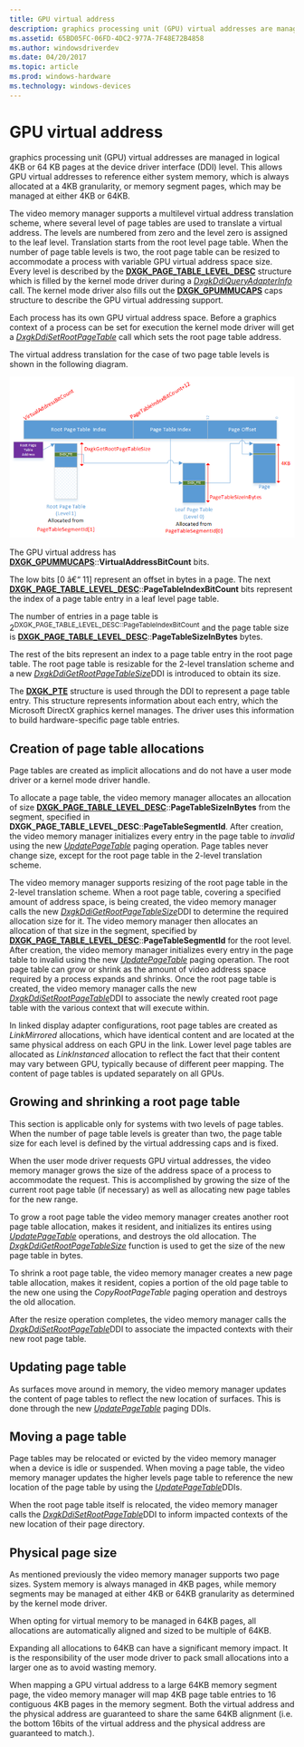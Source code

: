 ```yaml
---
title: GPU virtual address
description: graphics processing unit (GPU) virtual addresses are managed in logical 4KB or 64 KB pages at the device driver interface (DDI) level.
ms.assetid: 65BD05FC-06FD-4DC2-977A-7F48E72B4858
ms.author: windowsdriverdev
ms.date: 04/20/2017
ms.topic: article
ms.prod: windows-hardware
ms.technology: windows-devices
---
```


# GPU virtual address


graphics processing unit (GPU) virtual addresses are managed in logical 4KB or 64 KB pages at the device driver interface (DDI) level. This allows GPU virtual addresses to reference either system memory, which is always allocated at a 4KB granularity, or memory segment pages, which may be managed at either 4KB or 64KB.

The video memory manager supports a multilevel virtual address translation scheme, where several level of page tables are used to translate a virtual address. The levels are numbered from zero and the level zero is assigned to the leaf level. Translation starts from the root level page table. When the number of page table levels is two, the root page table can be resized to accommodate a process with variable GPU virtual address space size. Every level is described by the [**DXGK\_PAGE\_TABLE\_LEVEL\_DESC**](https://msdn.microsoft.com/library/windows/hardware/dn906832) structure which is filled by the kernel mode driver during a [*DxgkDdiQueryAdapterInfo*](https://msdn.microsoft.com/library/windows/hardware/ff559746) call. The kernel mode driver also fills out the [**DXGK\_GPUMMUCAPS**](https://msdn.microsoft.com/library/windows/hardware/dn906348) caps structure to describe the GPU virtual addressing support.

Each process has its own GPU virtual address space. Before a graphics context of a process can be set for execution the kernel mode driver will get a [*DxgkDdiSetRootPageTable*](https://msdn.microsoft.com/library/windows/hardware/dn906342) call which sets the root page table address.

The virtual address translation for the case of two page table levels is shown in the following diagram.

![virtual address translation for the case of two page table levels is shown.](images/gpu-virtual-address.1.png)

The GPU virtual address has [**DXGK\_GPUMMUCAPS**](https://msdn.microsoft.com/library/windows/hardware/dn906348)::**VirtualAddressBitCount** bits.

The low bits \[0 â€“ 11\] represent an offset in bytes in a page. The next [**DXGK\_PAGE\_TABLE\_LEVEL\_DESC**](https://msdn.microsoft.com/library/windows/hardware/dn906832)::**PageTableIndexBitCount** bits represent the index of a page table entry in a leaf level page table.

The number of entries in a page table is 2<sup>DXGK\_PAGE\_TABLE\_LEVEL\_DESC::PageTableIndexBitCount</sup> and the page table size is [**DXGK\_PAGE\_TABLE\_LEVEL\_DESC**](https://msdn.microsoft.com/library/windows/hardware/dn906832)::**PageTableSizeInBytes** bytes.

The rest of the bits represent an index to a page table entry in the root page table. The root page table is resizable for the 2-level translation scheme and a new [*DxgkDdiGetRootPageTableSize*](https://msdn.microsoft.com/library/windows/hardware/dn906339)DDI is introduced to obtain its size.

The [**DXGK\_PTE**](https://msdn.microsoft.com/library/windows/hardware/ff562008) structure is used through the DDI to represent a page table entry. This structure represents information about each entry, which the Microsoft DirectX graphics kernel manages. The driver uses this information to build hardware-specific page table entries.

## <span id="Creation_of_page_table_allocations"></span><span id="creation_of_page_table_allocations"></span><span id="CREATION_OF_PAGE_TABLE_ALLOCATIONS"></span>Creation of page table allocations


Page tables are created as implicit allocations and do not have a user mode driver or a kernel mode driver handle.

To allocate a page table, the video memory manager allocates an allocation of size [**DXGK\_PAGE\_TABLE\_LEVEL\_DESC**](https://msdn.microsoft.com/library/windows/hardware/dn906832)::**PageTableSizeInBytes** from the segment, specified in **DXGK\_PAGE\_TABLE\_LEVEL\_DESC**::**PageTableSegmentId**. After creation, the video memory manager initializes every entry in the page table to *invalid* using the new [*UpdatePageTable*](https://msdn.microsoft.com/library/windows/hardware/ff560815) paging operation. Page tables never change size, except for the root page table in the 2-level translation scheme.

The video memory manager supports resizing of the root page table in the 2-level translation scheme. When a root page table, covering a specified amount of address space, is being created, the video memory manager calls the new [*DxgkDdiGetRootPageTableSize*](https://msdn.microsoft.com/library/windows/hardware/dn906339)DDI to determine the required allocation size for it. The video memory manager then allocates an allocation of that size in the segment, specified by [**DXGK\_PAGE\_TABLE\_LEVEL\_DESC**](https://msdn.microsoft.com/library/windows/hardware/dn906832)::**PageTableSegmentId** for the root level. After creation, the video memory manager initializes every entry in the page table to invalid using the new [*UpdatePageTable*](https://msdn.microsoft.com/library/windows/hardware/ff560815) paging operation. The root page table can grow or shrink as the amount of video address space required by a process expands and shrinks. Once the root page table is created, the video memory manager calls the new [*DxgkDdiSetRootPageTable*](https://msdn.microsoft.com/library/windows/hardware/dn906342)DDI to associate the newly created root page table with the various context that will execute within.

In linked display adapter configurations, root page tables are created as *LinkMirrored* allocations, which have identical content and are located at the same physical address on each GPU in the link. Lower level page tables are allocated as *LinkInstanced* allocation to reflect the fact that their content may vary between GPU, typically because of different peer mapping. The content of page tables is updated separately on all GPUs.

## <span id="Growing_and_shrinking_a_root_page_table"></span><span id="growing_and_shrinking_a_root_page_table"></span><span id="GROWING_AND_SHRINKING_A_ROOT_PAGE_TABLE"></span>Growing and shrinking a root page table


This section is applicable only for systems with two levels of page tables. When the number of page table levels is greater than two, the page table size for each level is defined by the virtual addressing caps and is fixed.

When the user mode driver requests GPU virtual addresses, the video memory manager grows the size of the address space of a process to accommodate the request. This is accomplished by growing the size of the current root page table (if necessary) as well as allocating new page tables for the new range.

To grow a root page table the video memory manager creates another root page table allocation, makes it resident, and initializes its entires using [*UpdatePageTable*](https://msdn.microsoft.com/library/windows/hardware/ff560815) operations, and destroys the old allocation. The [*DxgkDdiGetRootPageTableSize*](https://msdn.microsoft.com/library/windows/hardware/dn906339) function is used to get the size of the new page table in bytes.

To shrink a root page table, the video memory manager creates a new page table allocation, makes it resident, copies a portion of the old page table to the new one using the *CopyRootPageTable* paging operation and destroys the old allocation.

After the resize operation completes, the video memory manager calls the [*DxgkDdiSetRootPageTable*](https://msdn.microsoft.com/library/windows/hardware/dn906342)DDI to associate the impacted contexts with their new root page table.

## <span id="Updating_page_table"></span><span id="updating_page_table"></span><span id="UPDATING_PAGE_TABLE"></span>Updating page table


As surfaces move around in memory, the video memory manager updates the content of page tables to reflect the new location of surfaces. This is done through the new [*UpdatePageTable*](https://msdn.microsoft.com/library/windows/hardware/ff560815) paging DDIs.

## <span id="Moving_a_page_table"></span><span id="moving_a_page_table"></span><span id="MOVING_A_PAGE_TABLE"></span>Moving a page table


Page tables may be relocated or evicted by the video memory manager when a device is idle or suspended. When moving a page table, the video memory manager updates the higher levels page table to reference the new location of the page table by using the [*UpdatePageTable*](https://msdn.microsoft.com/library/windows/hardware/ff560815)DDIs.

When the root page table itself is relocated, the video memory manager calls the [*DxgkDdiSetRootPageTable*](https://msdn.microsoft.com/library/windows/hardware/dn906342)DDI to inform impacted contexts of the new location of their page directory.

## <span id="Physical_page_size"></span><span id="physical_page_size"></span><span id="PHYSICAL_PAGE_SIZE"></span>Physical page size


As mentioned previously the video memory manager supports two page sizes. System memory is always managed in 4KB pages, while memory segments may be managed at either 4KB or 64KB granularity as determined by the kernel mode driver.

When opting for virtual memory to be managed in 64KB pages, all allocations are automatically aligned and sized to be multiple of 64KB.

Expanding all allocations to 64KB can have a significant memory impact. It is the responsibility of the user mode driver to pack small allocations into a larger one as to avoid wasting memory.

When mapping a GPU virtual address to a large 64KB memory segment page, the video memory manager will map 4KB page table entries to 16 contiguous 4KB pages in the memory segment. Both the virtual address and the physical address are guaranteed to share the same 64KB alignment (i.e. the bottom 16bits of the virtual address and the physical address are guaranteed to match.).

 

 






